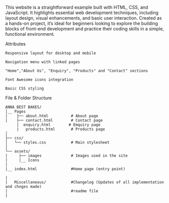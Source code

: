 This website is a straightforward example built with HTML, CSS, and JavaScript. It highlights essential web development techniques, including layout design, visual enhancements, and basic user interaction. Created as a hands-on project, it’s ideal for beginners looking to explore the building blocks of front-end development and practice their coding skills in a simple, functional environment.

Attributes

    Responsive layout for desktop and mobile

    Navigation menu with linked pages

    "Home","About Us", "Enquiry", "Products" and "Contact" sections

    Font Awesome icons integration

    Basic CSS styling


File & Folder Structure

    ANNA BEST BAKES/
    │__ Pages  
    |    ├── about.html          # About page  
    |    ├── contact.html        # Contact page  
         |  enquiry.html        # Emquiry page
         |   products.html       # Products page
    │
    ├── css/
    │   └── styles.css           # Main stylesheet   
    │
    └── assets/
    |     ├── images             # Images used in the site  
    |     |__ Icons
    |
    |__ index.html               #Home page (entry point)

    |
    |   Miscellaneous/           #Changelog (Updates of all implementation and chnges made)
    |                            #readme file
    |


